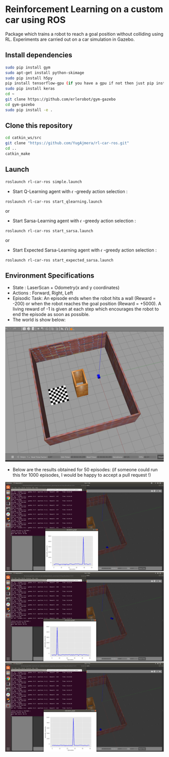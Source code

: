 # Reinforcement Learning on a custom car using ROS

Package which trains a robot to reach a goal position without colliding using RL. Experiments are carried out on a car simulation in Gazebo.


## Install dependencies

```bash
sudo pip install gym
sudo apt-get install python-skimage
sudo pip install h5py
pip install tensorflow-gpu (if you have a gpu if not then just pip install tensorflow)
sudo pip install keras
cd ~
git clone https://github.com/erlerobot/gym-gazebo
cd gym-gazebo
sudo pip install -e .
```
## Clone this repository

```bash
cd catkin_ws/src
git clone "https://github.com/YugAjmera/rl-car-ros.git"
cd ..
catkin_make
```

## Launch

```bash
roslaunch rl-car-ros simple.launch
```
- Start  Q-Learning agent with 𝜖 -greedy action selection : 
```
roslaunch rl-car-ros start_qlearning.launch
```
or
- Start Sarsa-Learning agent with 𝜖 -greedy action selection : 
```
roslaunch rl-car-ros start_sarsa.launch 
```
or
- Start Expected Sarsa-Learning agent with 𝜖 -greedy action selection :
```
roslaunch rl-car-ros start_expected_sarsa.launch 
```


## Environment Specifications

- State : LaserScan + Odometry(x and y coordinates)
- Actions : Forward, Right, Left
- Episodic Task: An episode ends when the robot hits a wall (Reward = -200) or when the robot reaches the goal position (Reward = +5000). A living reward of -1 is given at each step which encourages the robot to end the episode as soon as possible.
- The world is show below:

![](world.png)

- Below are the results obtained for 50 episodes: (if someone could run this for 1000 episodes, I would be happy to accept a pull request !)

![Qlearning](qlearning.png)
![Sarsa](sarsa.png)
![Expected-Sarsa](exp-sarsa.png)
